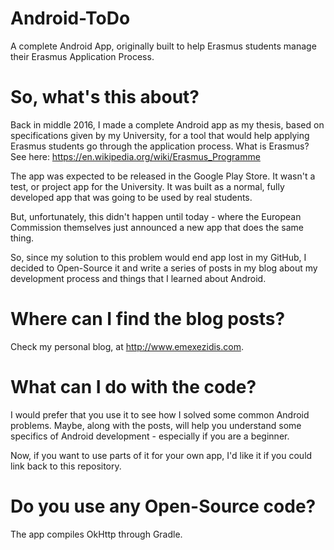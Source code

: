 # Android-ToDo
A complete Android App, originally built to help Erasmus students manage their Erasmus Application Process.

# So, what's this about?
Back in middle 2016, I made a complete Android app as my thesis, based on specifications given by my University, for a tool that would help applying Erasmus students go through the application process. What is Erasmus? See here: https://en.wikipedia.org/wiki/Erasmus_Programme

The app was expected to be released in the Google Play Store. It wasn't a test, or project app for the University. It was built as a normal, fully developed app that was going to be used by real students.

But, unfortunately, this didn't happen until today - where the European Commission themselves just announced a new app that does the same thing.

So, since my solution to this problem would end app lost in my GitHub, I decided to Open-Source it and write a series of posts in my blog about my development process and things that I learned about Android.

# Where can I find the blog posts?
Check my personal blog, at http://www.emexezidis.com.

# What can I do with the code?
I would prefer that you use it to see how I solved some common Android problems. Maybe, along with the posts, will help you understand some specifics of Android development - especially if you are a beginner.

Now, if you want to use parts of it for your own app, I'd like it if you could link back to this repository.

# Do you use any Open-Source code?
The app compiles OkHttp through Gradle. 


